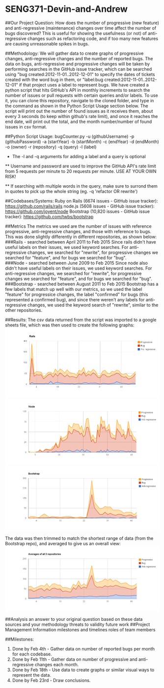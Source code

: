# SENG371-Devin-and-Andrew

##Our Project Question: 
How does the number of progressive (new feature) and anti-regressive (maintenance) changes over time affect the number of bugs discovered?
This is useful for showing the usefulness (or not) of anti-regressive changes such as refactoring code, and if too many new features are causing unreasonable spikes in bugs.

##Methodology: 
We will gather data to create graphs of progressive changes, anti-regressive changes and the number of reported bugs. The data on bugs, anti-regressive and progressive changes will be taken by performing searches in the GitHub issue tracker, which can be searched using "bug created:2012-11-01..2012-12-01" to specify the dates of tickets created with the word bug in them, or "label:bug created:2012-11-01..2012-12-01" if that project uses a label to represent bugs. We have created a python script that hits GitHub's API in monthly increments to search the number of issues or pull requests with certain queries and/or labels. To use it, you can clone this repository, navigate to the cloned folder, and type in the command as shown in the Python Script Usage section below. The script will print out the number of found issues as it receives them, about every 3 seconds (to keep within github's rate limit), and once it reaches the end date, will print out the total, and the month number/number of found issues in csv format.

##Python Script Usage:
bugCounter.py -u (githubUsername) -p (githubPassword) -a (startYear) -b (startMonth) -c (endYear) -d (endMonth) -o (owner) -r (repository) -q (query) -l (label)

* The -l and -q arguments for adding a label and a query is optional

** Username and password are used to improve the GitHub API's rate limit from 5 requests per minute to 20 requests per minute. USE AT YOUR OWN RISK!

** If searching with multiple words in the query, make sure to surrond them in quotes to pick up the whole string (eg. -q 'refactor OR rewrite')

##Codebases/Systems: 
Ruby on Rails (6674 issues - GitHub issue tracker): https://github.com/rails/rails
node.js (5608 issues - GitHub issue tracker): https://github.com/joyent/node 
Bootstrap (10,820 issues - GitHub issue tracker): https://github.com/twbs/bootstrap

##Metrics
The metrics we used are the number of issues with reference progressive, anti-regressive changes, and those with reference to bugs. This was done slightly differently in different repositories, as shown below:
###Rails - searched between April 2011 to Feb 2015
Since rails didn't have useful labels on their issues, we used keyword searches. For anti-regressive changes, we searched for "rewrite", for progressive changes we searched for "feature", and for bugs we searched for "bug". 			
###Node - searched between June 2009 to Feb 2015
Since node also didn't have useful labels on their issues, we used keyword searches. For anti-regressive changes, we searched for "rewrite", for progressive changes we searched for "feature", and for bugs we searched for "bug". 
###Bootstrap - searched between August 2011 to Feb 2015
Bootstrap has a few labels that match up well with our metrics, so we used the label "feature" for progressice changes, the label "confirmed" for bugs (this represented a confirmed bug), and since there weren't any labels for anti-regressive changes, we used the keyword search of "rewrite", similar to the other repositories.		 

##Results:
The csv data returned from the script was imported to a google sheets file, which was then used to create the following graphs:
![Rails](Rails.png "Rails")
![Node](Node.png "Node")
![Bootstrap](Bootstrap.png "Bootstrap")

The data was then trimmed to match the shortest range of data (from the Bootstrap repo), and averaged to give us an overall view:
![Averages](Averages.png "Averages")	
	
##Analysis
	an answer to your original question based on these data sources and your methodology
	threats to validity
	future work
##Project Management Information
	milestones and timelines
	roles of team members

##Milestones: 
1. Done by Feb 4th - Gather data on number of reported bugs per month for each codebase.
2. Done by Feb 11th - Gather data on number of progressive and anti-regressive changes each month.
3. Done by Feb 18th - Use data to create graphs or similar visual ways to represent the data.
4. Done by Feb 23rd - Draw conclusions.






